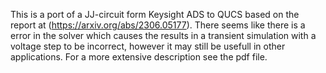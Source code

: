 This is a port of a JJ-circuit form Keysight ADS to QUCS based on the report at (https://arxiv.org/abs/2306.05177). There seems like there is a error in the solver which causes the results in a transient simulation with a voltage step to be incorrect, however it may still be usefull in other applications. For a more extensive description see the pdf file.

